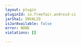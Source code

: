 ```yaml
---
layout: plugin
pluginId: io.freefair.android-ci
jarSha1: INVALID
isJarAvailable: false
error: NONE
violations: []

---
```

